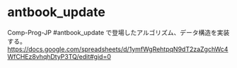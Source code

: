 # antbook_update
Comp-Prog-JP #antbook_update で登場したアルゴリズム、データ構造を実装する。 https://docs.google.com/spreadsheets/d/1ymfWgRehtpqN9dT2zaZgchWc4WfCHEz8vhqhDtyP3TQ/edit#gid=0
